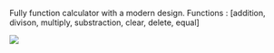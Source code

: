 Fully function calculator with a modern design.
Functions : [addition, divison, multiply, substraction, clear, delete, equal]

![](calculator.gif)

